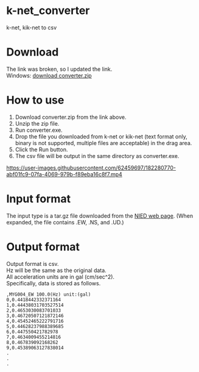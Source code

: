 # k-net_converter
k-net, kik-net to csv

# Download
The link was broken, so I updated the link.  
Windows: [download converter.zip](https://github.com/SaidaTaisei/k-net_converter/blob/master/converter_build/converter.exe)

# How to use
1. Download converter.zip from the link above.
2. Unzip the zip file.
3. Run converter.exe.
4. Drop the file you downloaded from k-net or kik-net (text format only, binary is not supported, multiple files are acceptable) in the drag area.
5. Click the Run button.
6. The csv file will be output in the same directory as converter.exe.


https://user-images.githubusercontent.com/62459697/182280770-abf01fc9-07fa-4069-979b-f89eba16c8f7.mp4


# Input format
The input type is a tar.gz file downloaded from the [NIED web page](https://www.kyoshin.bosai.go.jp/kyoshin/). (When expanded, the file contains .EW, .NS, and .UD.)

# Output format
Output format is csv.  
Hz will be the same as the original data.  
All acceleration units are in gal (cm/sec^2).  
Specifically, data is stored as follows.  
```
,MYG004_EW 100.0(Hz) unit:(gal)
0,0.4418442332371164
1,0.44438031703527514
2,0.4653030083701033
3,0.46720507121872146
4,0.45452465222791716
5,0.44628237988389685
6,0.447550421782978
7,0.4634009455214816
8,0.467839092168262
9,0.45389063127838014
.
.
.
```
